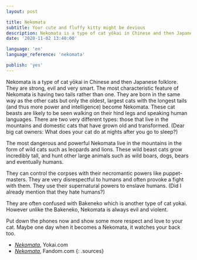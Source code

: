 ```yaml
---
layout: post

title: Nekomata
subtitle: Your cute and fluffy kitty might be devious
description: Nekomata is a type of cat yōkai in Chinese and then Japanese folklore. They are strong, evil and very smart. The most characteristic feature of Nekomata is having two tails rather than one.
date: '2020-11-02 13:40:00'

language: 'en'
language_reference: 'nekomata'

publish: 'yes'
---
```


Nekomata is a type of cat yōkai in Chinese and then Japanese folklore. They are strong, evil and very smart. The most characteristic feature of Nekomata is having two tails rather than one. They are born in the same way as the other cats but only the oldest, largest cats with the longest tails (and thus more power and intelligence) become Nekomata. These cat beasts are likely to be seen walking on their hind legs and speaking human languages. There are two very different types: those that live in the mountains and domestic cats that have grown old and transformed. (Dear big cat owners: What does your cat do at nights after you go to sleep?)

The most dangerous and powerful Nekomata live in the mountains in the form of wild cats such as leopards and lions. These wild beast cats grow incredibly tall, and hunt other large animals such as wild boars, dogs, bears and eventually humans.

They can control the corpses with their necromantic powers like puppet-masters. They are very disrespectful to humans and often provoke a fight with them. They use their supernatural powers to enslave humans. (Did I already mention that they hate humans?)

They are often confused with Bakeneko which is another type of cat yokai. However unlike the Bakeneko, Nekomata is always evil and violent.  

Put down the phones now and show some more respect and love to your cat. Maybe one day when it becomes a Nekomata, it watches your back too.


+ *[Nekomata](http://yokai.com/nekomata/)*, Yokai.com
+ *[Nekomata](https://mythology.wikia.org/wiki/Nekomata)*, Fandom.com
{: .sources}
